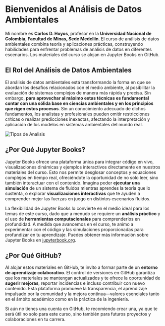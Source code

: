 # Bienvenidos al Análisis de Datos Ambientales

Mi nombre es **Carlos D. Hoyos**, profesor en la **Universidad Nacional de Colombia, Facultad de Minas, Sede Medellín**. El curso de análisis de datos ambientales combina teoría y aplicaciones prácticas, construyendo habilidades para enfrentar problemas de análisis de datos en diferentes escenarios. Los materiales del curso se alojan en Jupyter Books en GitHub.

## El Rol del Análisis de Datos Ambientales

El análisis de datos ambientales está transformando la forma en que se abordan los desafíos relacionados con el medio ambiente, al posibilitar la evaluación de sistemas complejos de manera más rápida y precisa. Sin embargo, **para aprovechar al máximo estas técnicas es fundamental contar con una sólida base en ciencias ambientales y en los principios que rigen estos procesos**. Sin un conocimiento adecuado de dichos fundamentos, los analistas y profesionales pueden omitir restricciones críticas o realizar predicciones inexactas, afectando la interpretación y aplicación de los modelos en sistemas ambientales del mundo real.


![Tipos de Analisis](figuras/tipos_de_analisis.png)


## ¿Por Qué Jupyter Books?

Jupyter Books ofrece una plataforma única para integrar código en vivo, visualizaciones dinámicas y ejemplos interactivos directamente en nuestros materiales del curso. Esto nos permite desglosar conceptos y ecuaciones complejos en tiempo real, ofreciéndote la oportunidad de no solo leer, sino también interactuar con el contenido. Imagina poder **ejecutar una simulación** de un sistema de fluidos mientras aprendes la teoría que lo sustenta, o explorar **visualizaciones interactivas** que te ayuden a comprender mejor las fuerzas en juego en distintos escenarios fluidos.

La flexibilidad de Jupyter Books lo convierte en el medio ideal para los temas de este curso, dado que a menudo se requiere un **análisis práctico** y el uso de **herramientas computacionales** para comprenderlos en profundidad. A medida que avancemos en el curso, te animo a experimentar con el código y las simulaciones proporcionadas para profundizar en tu aprendizaje. Puedes obtener más información sobre Jupyter Books en [jupyterbook.org](https://jupyterbook.org).

## ¿Por Qué GitHub?

Al alojar estos materiales en GitHub, te invito a formar parte de un **entorno de aprendizaje colaborativo**. El control de versiones en GitHub garantiza que los materiales se mantengan actualizados y te ofrece la oportunidad de **sugerir mejoras**, reportar incidencias e incluso contribuir con nuevo contenido. Esta plataforma promueve la transparencia, el aprendizaje impulsado por la comunidad y la mejora continua—valores esenciales tanto en el ámbito académico como en la práctica de la ingeniería.

Si aún no tienes una cuenta en GitHub, te recomiendo crear una, ya que te será útil no solo para este curso, sino también para futuros proyectos y colaboraciones en tu carrera.


```{tableofcontents}
